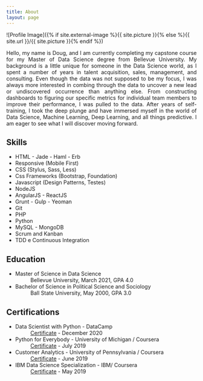 ```yaml
---
title: About
layout: page
---
```

![Profile Image]({% if site.external-image %}{{ site.picture }}{% else %}{{ site.url }}/{{ site.picture }}{% endif %})

<p align="justify">Hello, my name is Doug, and I am currently completing my capstone course for my Master of Data Science degree from Bellevue University. My background is a little unique for someone in the Data Science world, as I spent a number of years in talent acquisition, sales, management, and consulting. Even though the data was not supposed to be my focus, I was always more interested in combing through the data to uncover a new lead or undiscovered occurrence than anything else. From constructing dashboards to figuring our specific metrics for individual team members to improve their performance, I was pulled to the data. After years of self-training, I took the deep plunge and have immersed myself in the world of Data Science, Machine Learning, Deep Learning, and all things predictive.  I am eager to see what I will discover moving forward.</p>

<h2>Skills</h2>

<ul class="skill-list">
	<li>HTML - Jade - Haml - Erb</li> 
	<li>Responsive (Mobile First)</li>
	<li>CSS (Stylus, Sass, Less)</li>
	<li>Css Frameworks (Bootstrap, Foundation)</li>
	<li>Javascript (Design Patterns, Testes)</li>
	<li>NodeJS</li>
	<li>AngularJS - ReactJS</li>
	<li>Grunt - Gulp - Yeoman</li>
	<li>Git</li>
	<li>PHP</li>
	<li>Python</li>
	<li>MySQL - MongoDB</li>
	<li>Scrum and Kanban</li>
	<li>TDD e Continuous Integration</li>
</ul>

<h2>Education</h2>

<ul>
	<li>Master of Science in Data Science
	<dd>Bellevue University, March 2021, GPA 4.0</dd></li>
	<li>Bachelor of Science in Political Science and Sociology
	<dd>Ball State University, May 2000, GPA 3.0</dd></li>
</ul>

<h2>Certifications</h2>

<ul>
	<li>Data Scientist with Python - DataCamp
	<dd><a href="https://www.datacamp.com/statement-of-accomplishment/track/69ad72f42720fe75ab27ac33644283403d75d970">Certificate</a> - December 2020</dd></li>
	<li>Python for Everybody - University of Michigan / Coursera
	<dd><a href="https://www.coursera.org/account/accomplishments/specialization/certificate/L9VNF5QV582R">Certificate</a> - July 2019</dd></li>
	<li>Customer Analytics - University of Pennsylvania / Coursera
	<dd><a href="https://www.coursera.org/account/accomplishments/certificate/ZBG8PB8PUGCR">Certificate</a> - June 2019</dd></li>
	<li>IBM Data Science Specialization - IBM/  Coursera
	<dd><a href="(https://www.coursera.org/account/accomplishments/specialization/certificate/QZUJQK6TX9FM">Certificate</a> - May 2019</dd></li>
</ul>
